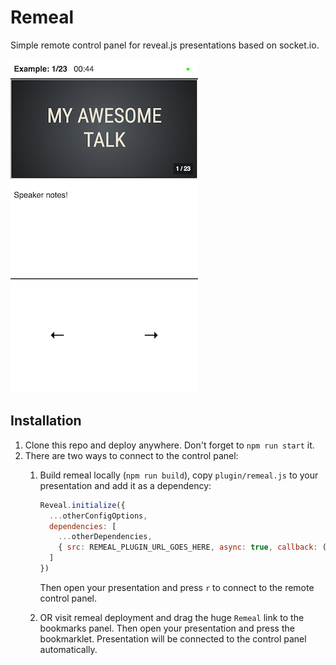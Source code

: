 # Remeal

Simple remote control panel for reveal.js presentations based on socket.io.

![Alt text](/example.png?raw=true "Screenshot")

## Installation
1. Clone this repo and deploy anywhere. Don't forget to `npm run start` it.
2. There are two ways to connect to the control panel:
    1. Build remeal locally (`npm run build`), copy `plugin/remeal.js` to your presentation and add it as a dependency:
        ```js
        Reveal.initialize({
          ...otherConfigOptions,
          dependencies: [
            ...otherDependencies,
            { src: REMEAL_PLUGIN_URL_GOES_HERE, async: true, callback: () => initRemeal() }
          ]
        })
        ```
        Then open your presentation and press `r` to connect to the remote control panel.
        
    2. OR visit remeal deployment and drag the huge `Remeal` link to the bookmarks panel. Then open your presentation and press the bookmarklet. Presentation will be connected to the control panel automatically.
